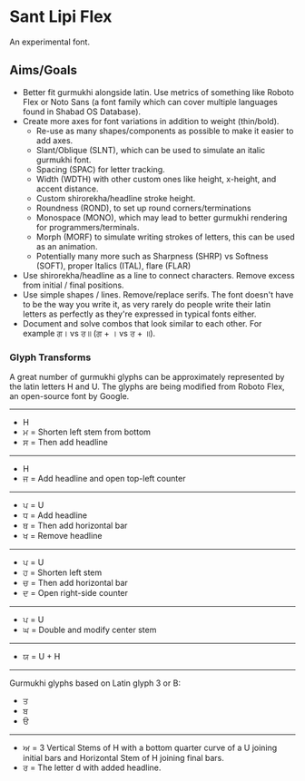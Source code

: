 # Sant Lipi Flex

An experimental font.

## Aims/Goals

- Better fit gurmukhi alongside latin. Use metrics of something like Roboto Flex or Noto Sans (a font family which can cover multiple languages found in Shabad OS Database).
- Create more axes for font variations in addition to weight (thin/bold).
  - Re-use as many shapes/components as possible to make it easier to add axes.
  - Slant/Oblique (SLNT), which can be used to simulate an italic gurmukhi font.
  - Spacing (SPAC) for letter tracking.
  - Width (WDTH) with other custom ones like height, x-height, and accent distance.
  - Custom shirorekha/headline stroke height.
  - Roundness (ROND), to set up round corners/terminations
  - Monospace (MONO), which may lead to better gurmukhi rendering for programmers/terminals.
  - Morph (MORF) to simulate writing strokes of letters, this can be used as an animation.
  - Potentially many more such as Sharpness (SHRP) vs Softness (SOFT), proper Italics (ITAL), flare (FLAR)
- Use shirorekha/headline as a line to connect characters. Remove excess from initial / final positions.
- Use simple shapes / lines. Remove/replace serifs. The font doesn't have to be the way you write it, as very rarely do people write their latin letters as perfectly as they're expressed in typical fonts either.
- Document and solve combos that look similar to each other. For example ਗ। vs ਰ॥ (ਗ + । vs ਰ + ॥).

### Glyph Transforms

A great number of gurmukhi glyphs can be approximately represented by the latin letters H and U. The glyphs are being modified from Roboto Flex, an open-source font by Google.

---

- H
- ਮ = Shorten left stem from bottom
- ਸ = Then add headline

---

- H
- ਜ = Add headline and open top-left counter

---

- ਪ = U
- ਧ = Add headline
- ਥ = Then add horizontal bar
- ਖ = Remove headline

---

- ਪ = U
- ਹ = Shorten left stem
- ਚ = Then add horizontal bar
- ਦ = Open right-side counter

---

- ਪ = U
- ਘ = Double and modify center stem

---

- ਯ = U + H

---

Gurmukhi glyphs based on Latin glyph 3 or B:

- ਤ
- ਬ
- ੳ

---

- ਅ = 3 Vertical Stems of H with a bottom quarter curve of a U joining initial bars and Horizontal Stem of H joining final bars.
- ਰ = The letter d with added headline.
